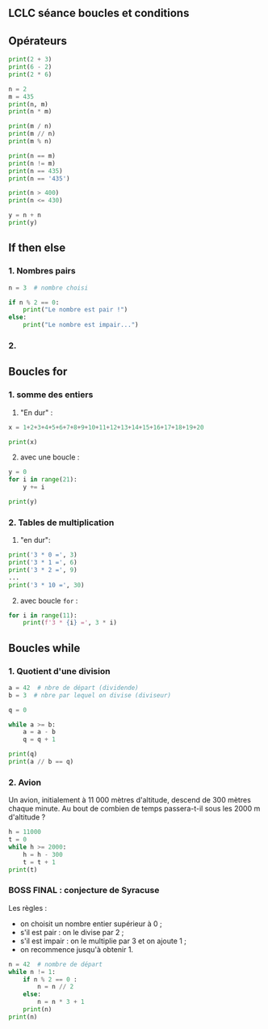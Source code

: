 ## LCLC séance boucles et conditions

## Opérateurs
```python
print(2 + 3)
print(6 - 2)
print(2 * 6)

n = 2
m = 435
print(n, m)
print(n * m)

print(m / n)
print(m // n)
print(m % n)

print(n == m)
print(n != m)
print(n == 435)
print(n == '435')

print(n > 400)
print(n <= 430)

y = n + n
print(y)
```

## If then else
### 1. Nombres pairs
```python
n = 3  # nombre choisi

if n % 2 == 0:
    print("Le nombre est pair !")
else:
    print("Le nombre est impair...")
```

### 2.
[//]: # (TODO)

## Boucles for
### 1. somme des entiers
1) "En dur" :
```python
x = 1+2+3+4+5+6+7+8+9+10+11+12+13+14+15+16+17+18+19+20

print(x)
```

2) avec une boucle :
```python
y = 0
for i in range(21):
    y += i

print(y)
```

### 2. Tables de multiplication
1) "en dur":
```python
print('3 * 0 =', 3)
print('3 * 1 =', 6)
print('3 * 2 =', 9)
...
print('3 * 10 =', 30)
```
2) avec boucle ```for``` :
```python
for i in range(11):
    print(f'3 * {i} =', 3 * i)
```

## Boucles while

### 1. Quotient d'une division
```python
a = 42  # nbre de départ (dividende)
b = 3  # nbre par lequel on divise (diviseur)

q = 0

while a >= b:
    a = a - b
    q = q + 1

print(q)
print(a // b == q)
```

### 2. Avion
Un avion, initialement à 11 000 mètres d'altitude, descend de 300 mètres chaque minute. Au bout de combien de temps passera-t-il sous les 2000 m d'altitude ?

```python
h = 11000
t = 0
while h >= 2000:
    h = h - 300
    t = t + 1
print(t)
```


### BOSS FINAL : conjecture de Syracuse
Les règles : 
- on choisit un nombre entier supérieur à 0 ;
- s'il est pair : on le divise par 2 ; 
- s'il est impair : on le multiplie par 3 et on ajoute 1 ;
- on recommence jusqu'à obtenir 1.

```python
n = 42  # nombre de départ
while n != 1:
    if n % 2 == 0 :
        n = n // 2
    else:
        n = n * 3 + 1
    print(n)
print(n)
```